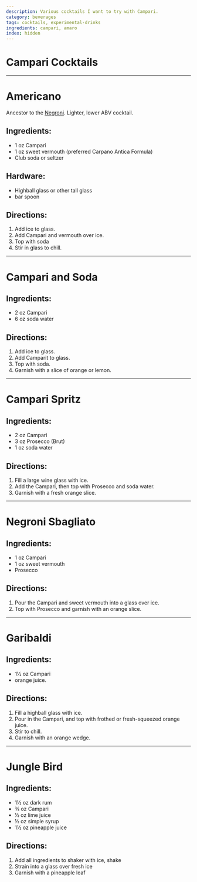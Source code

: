 ```yaml
---
description: Various cocktails I want to try with Campari. 
category: beverages
tags: cocktails, experimental-drinks
ingredients: campari, amaro
index: hidden
---
```


# Campari Cocktails

* * *

# Americano

Ancestor to the [Negroni](./Negroni.html). Lighter, lower ABV cocktail.

## Ingredients:

- 1 oz Campari
- 1 oz sweet vermouth (preferred Carpano Antica Formula)
- Club soda or seltzer

## Hardware:

- Highball glass or other tall glass
- bar spoon

## Directions:

1. Add ice to glass.
2. Add Campari and vermouth over ice.
3. Top with soda
4. Stir in glass to chill. 

* * *

# Campari and Soda

## Ingredients: 

- 2 oz Campari
- 6 oz soda water

## Directions:

1. Add ice to glass.
2. Add Camparit to glass. 
3. Top with soda.
4. Garnish with a slice of orange or lemon. 

* * *

# Campari Spritz

## Ingredients: 

- 2 oz Campari
- 3 oz Prosecco (Brut)
- 1 oz soda water

## Directions:

1. Fill a large wine glass with ice. 
2. Add the Campari, then top with Prosecco and soda water. 
3. Garnish with a fresh orange slice. 

* * *

# Negroni Sbagliato

## Ingredients: 

- 1 oz Campari
- 1 oz sweet vermouth 
- Prosecco

## Directions:

1. Pour the Campari and sweet vermouth into a glass over ice. 
2. Top with Prosecco and garnish with an orange slice. 

* * *

# Garibaldi

## Ingredients: 

- 1½ oz Campari
- orange juice.

## Directions:

1. Fill a highball glass with ice. 
2. Pour in the Campari, and top with frothed or fresh-squeezed orange juice. 
3. Stir to chill.
4. Garnish with an orange wedge. 

* * *

# Jungle Bird

## Ingredients: 

- 1½ oz dark rum 
- ¾ oz Campari
- ½ oz lime juice
- ½ oz simple syrup
- 1½ oz pineapple juice

## Directions:

1. Add all ingredients to shaker with ice, shake
2. Strain into a glass over fresh ice
3. Garnish with a pineapple leaf
